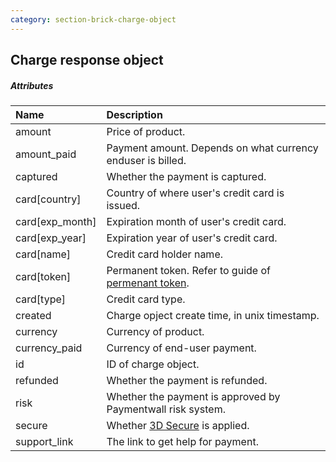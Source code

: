 ```yaml
---
category: section-brick-charge-object
---
```


## Charge response object

##### Attributes

|Name|Description|
|:---|:---|
|amount| Price of product.|
|amount_paid| Payment amount. Depends on what currency enduser is billed.|
|captured| Whether the payment is captured.|
|card[country]| Country of where user's credit card is issued.|
|card[exp_month]| Expiration month of user's credit card.|
|card[exp_year]| Expiration year of user's credit card.|
|card[name]| Credit card holder name.|
|card[token]| Permanent token. Refer to guide of [permenant token](/brick/charge).|
|card[type]| Credit card type.|
|created| Charge opject create time, in unix timestamp.|
|currency| Currency of product.|
|currency_paid| Currency of end-user payment.|
|id| ID of charge object.|
|refunded| Whether the payment is refunded.|
|risk| Whether the payment is approved by Paymentwall risk system. |
|secure| Whether [3D Secure](/brick/3dsecure) is applied.|
|support_link| The link to get help for payment.|
